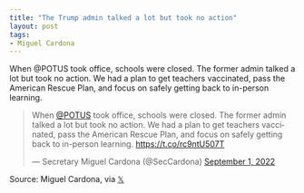 ```yaml
---
title: "The Trump admin talked a lot but took no action"
layout: post
tags:
- Miguel Cardona
---
```


When @POTUS took office, schools were closed. The former admin talked a lot but took no action. We had a plan to get teachers vaccinated, pass the American Rescue Plan, and focus on safely getting back to in-person learning.

<blockquote class="twitter-tweet"><p lang="en" dir="ltr">When <a href="https://twitter.com/POTUS?ref_src=twsrc%5Etfw">@POTUS</a> took office, schools were closed. The former admin talked a lot but took no action. We had a plan to get teachers vaccinated, pass the American Rescue Plan, and focus on safely getting back to in-person learning. <a href="https://t.co/rc9ntU507T">https://t.co/rc9ntU507T</a></p>&mdash; Secretary Miguel Cardona (@SecCardona) <a href="https://twitter.com/SecCardona/status/1565338637629173760?ref_src=twsrc%5Etfw">September 1, 2022</a></blockquote> <script async src="https://platform.twitter.com/widgets.js" charset="utf-8"></script>

Source: Miguel Cardona, via [𝕏](https://x.com)
